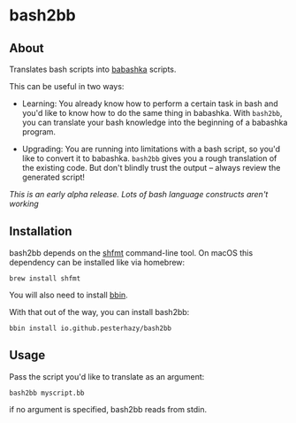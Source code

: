 # bash2bb

## About

Translates bash scripts into [babashka](https://babashka.org/) scripts.

This can be useful in two ways:

- Learning: You already know how to perform a certain task in bash and you'd like to know how to do the same thing in babashka. With `bash2bb`, you can translate your bash knowledge into the beginning of a babashka program.

- Upgrading: You are running into limitations with a bash script, so you'd like to convert it to babashka. `bash2bb` gives you a rough translation of the existing code. But don't blindly trust the output – always review the generated script!

*This is an early alpha release. Lots of bash language constructs aren't working*

## Installation

bash2bb depends on the [shfmt](https://github.com/mvdan/sh) command-line tool. On macOS this dependency can be installed like via homebrew:

```
brew install shfmt
```

You will also need to install [bbin](https://github.com/babashka/bbin).

With that out of the way, you can install bash2bb:

```
bbin install io.github.pesterhazy/bash2bb
```

## Usage

Pass the script you'd like to translate as an argument:

```
bash2bb myscript.bb
```

if no argument is specified, bash2bb reads from stdin.
